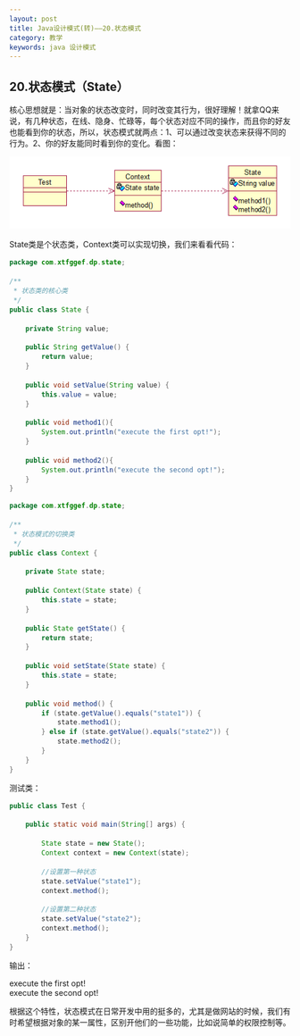 ```yaml
---
layout: post
title: Java设计模式(转)——20.状态模式
category: 教学
keywords: java 设计模式
---
```


## 20.状态模式（State）

核心思想就是：当对象的状态改变时，同时改变其行为，很好理解！就拿QQ来说，有几种状态，在线、隐身、忙碌等，每个状态对应不同的操作，而且你的好友也能看到你的状态，所以，状态模式就两点：1、可以通过改变状态来获得不同的行为。2、你的好友能同时看到你的变化。看图：

<img src="/assets/img/0031.png">

State类是个状态类，Context类可以实现切换，我们来看看代码：

``` java
package com.xtfggef.dp.state;

/**
 * 状态类的核心类
 */
public class State {
	
	private String value;
	
	public String getValue() {
		return value;
	}

	public void setValue(String value) {
		this.value = value;
	}

	public void method1(){
		System.out.println("execute the first opt!");
	}
	
	public void method2(){
		System.out.println("execute the second opt!");
	}
}
```

``` java
package com.xtfggef.dp.state;

/**
 * 状态模式的切换类
 */
public class Context {

	private State state;

	public Context(State state) {
		this.state = state;
	}

	public State getState() {
		return state;
	}

	public void setState(State state) {
		this.state = state;
	}

	public void method() {
		if (state.getValue().equals("state1")) {
			state.method1();
		} else if (state.getValue().equals("state2")) {
			state.method2();
		}
	}
}
```

测试类：

``` java
public class Test {

	public static void main(String[] args) {
		
		State state = new State();
		Context context = new Context(state);
		
		//设置第一种状态
		state.setValue("state1");
		context.method();
		
		//设置第二种状态
		state.setValue("state2");
		context.method();
	}
}
```

输出：

execute the first opt!<br>
execute the second opt!<br>

根据这个特性，状态模式在日常开发中用的挺多的，尤其是做网站的时候，我们有时希望根据对象的某一属性，区别开他们的一些功能，比如说简单的权限控制等。
